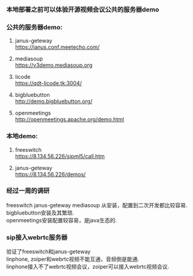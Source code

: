 ### 本地部署之前可以体验开源视频会议公共的服务器demo  

### 公共的服务器demo:
1. janus-geteway  
https://janus.conf.meetecho.com/

2. mediasoup  
https://v3demo.mediasoup.org

3. licode  
https://qdt-licode.tk:3004/  

4. bigbluebutton  
http://demo.bigbluebutton.org/

5. openmeetings  
http://openmeetings.apache.org/demo.html

### 本地demo:
1. freeswitch  
https://8.134.56.226/sipml5/call.htm

2. janus-geteway  
https://8.134.56.226/demos/

### 经过一周的调研  
freeswitch janus-geteway mediasoup 从安装，配置到二次开发都比较容易.  
bigbluebutton安装及其繁琐.   
openmeetings安装配置较容易，是java生态的.  

### sip接入webrtc服务器  
验证了freeswitch和janus-geteway  
linphone, zoiper和webrtc视频不能互通，音频倒是能通.   
linphone接入不了webrtc视频会议，zoiper可以接入webrtc视频会议.  
